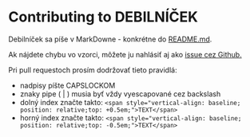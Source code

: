 # Contributing to DEBILNÍČEK

Debilníček sa píše v MarkDowne - konkrétne do [README.md](https://github.com/patrikfejda/debilnicek/blob/main/README.md).

Ak nájdete chybu vo vzorci, môžete ju nahlásiť aj ako [issue cez Github.](https://github.com/patrikfejda/debilnicek/issues/new)

Pri pull requestoch prosím dodržovať tieto pravidlá:
- nadpisy píšte CAPSLOCKOM
- znaky pipe ( \| ) musia byť vždy vyescapované cez backslash
- dolný index značte takto: ```<span style="vertical-align: baseline; position: relative;top: +0.5em;">TEXT</span>```
- horný index značte takto: ```<span style="vertical-align: baseline; position: relative;top: -0.5em;">TEXT</span>```





